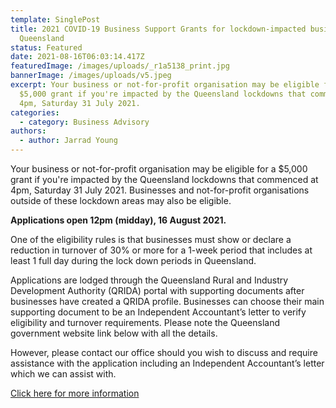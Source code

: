 ```yaml
---
template: SinglePost
title: 2021 COVID-19 Business Support Grants for lockdown-impacted businesses in
  Queensland
status: Featured
date: 2021-08-16T06:03:14.417Z
featuredImage: /images/uploads/_r1a5138_print.jpg
bannerImage: /images/uploads/v5.jpeg
excerpt: Your business or not-for-profit organisation may be eligible for a
  $5,000 grant if you're impacted by the Queensland lockdowns that commenced at
  4pm, Saturday 31 July 2021.
categories:
  - category: Business Advisory
authors:
  - author: Jarrad Young
---
```

Your business or not-for-profit organisation may be eligible for a $5,000 grant if you're impacted by the Queensland lockdowns that commenced at 4pm, Saturday 31 July 2021. Businesses and not-for-profit organisations outside of these lockdown areas may also be eligible. 

**Applications open 12pm (midday), 16 August 2021.**  

One of the eligibility rules is that businesses must show or declare a reduction in turnover of 30% or more for a 1-week period that includes at least 1 full day during the lock down periods in Queensland.

Applications are lodged through the Queensland Rural and Industry Development Authority (QRIDA) portal with supporting documents after businesses have created a QRIDA profile.  Businesses can choose their main supporting document to be an Independent Accountant’s letter to verify eligibility and turnover requirements.  Please note the Queensland government website link below with all the details.  

However, please contact our office should you wish to discuss and require assistance with the application including an Independent Accountant’s letter which we can assist with.

[Click here for more information](<https://www.business.qld.gov.au/starting-business/advice-support/grants/covid19-support-grants>)